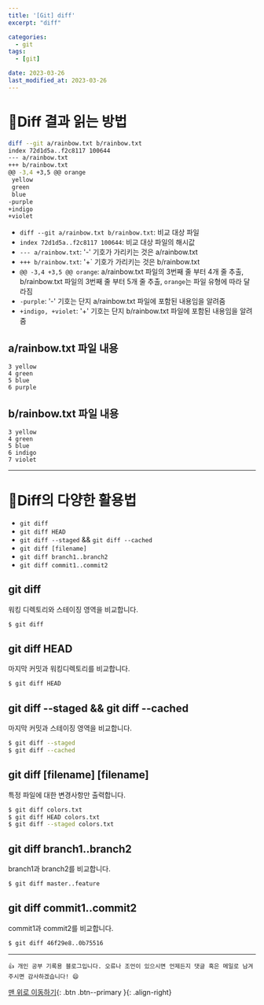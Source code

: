 ```yaml
---
title: '[Git] diff'
excerpt: "diff"

categories:
  - git
tags: 
  - [git]

date: 2023-03-26
last_modified_at: 2023-03-26
---
```


# 🎯Diff 결과 읽는 방법

```bash
diff --git a/rainbow.txt b/rainbow.txt
index 72d1d5a..f2c8117 100644
--- a/rainbow.txt
+++ b/rainbow.txt
@@ -3,4 +3,5 @@ orange
 yellow
 green
 blue
-purple
+indigo
+violet
```

- `diff --git a/rainbow.txt b/rainbow.txt`: 비교 대상 파일
- `index 72d1d5a..f2c8117 100644`: 비교 대상 파일의 해시값
- `--- a/rainbow.txt`: '-' 기호가 가리키는 것은 a/rainbow.txt
- `+++ b/rainbow.txt`: '+` 기호가 가리키는 것은 b/rainbow.txt
- `@@ -3,4 +3,5 @@ orange`: a/rainbow.txt 파일의 3번째 줄 부터 4개 줄 추출, b/rainbow.txt 파일의 3번째 줄 부터 5개 줄 추출, `orange`는 파일 유형에 따라 달라짐
- `-purple`: '-' 기호는 단지 a/rainbow.txt 파일에 포함된 내용임을 알려줌
- `+indigo, +violet`: '+' 기호는 단지 b/rainbow.txt 파일에 포함된 내용임을 알려줌 

## a/rainbow.txt 파일 내용
```
3 yellow
4 green
5 blue
6 purple
```

## b/rainbow.txt 파일 내용
```
3 yellow
4 green
5 blue
6 indigo
7 violet
```
  
---

# 🎯Diff의 다양한 활용법
- `git diff`
- `git diff HEAD`
- `git diff --staged` && `git diff --cached`
- `git diff [filename]`
- `git diff branch1..branch2`
- `git diff commit1..commit2`

## git diff
워킹 디렉토리와 스테이징 영역을 비교합니다.
```bash
$ git diff
```

## git diff HEAD
마지막 커밋과 워킹디렉토리를 비교합니다.
```bash
$ git diff HEAD
```

## git diff --staged && git diff --cached
마지막 커밋과 스테이징 영역을 비교합니다.
```bash
$ git diff --staged
$ git diff --cached
```

## git diff [filename] [filename]
특정 파일에 대한 변경사항만 출력합니다.
```bash
$ git diff colors.txt
$ git diff HEAD colors.txt
$ git diff --staged colors.txt
```

## git diff branch1..branch2
branch1과 branch2를 비교합니다.
```bash
$ git diff master..feature
```

## git diff commit1..commit2
commit1과 commit2를 비교합니다.
```bash
$ git diff 46f29e8..0b75516
```


***
    👍 개인 공부 기록용 블로그입니다. 오류나 조언이 있으시면 언제든지 댓글 혹은 메일로 남겨주시면 감사하겠습니다! 😄

[맨 위로 이동하기](#){: .btn .btn--primary }{: .align-right}